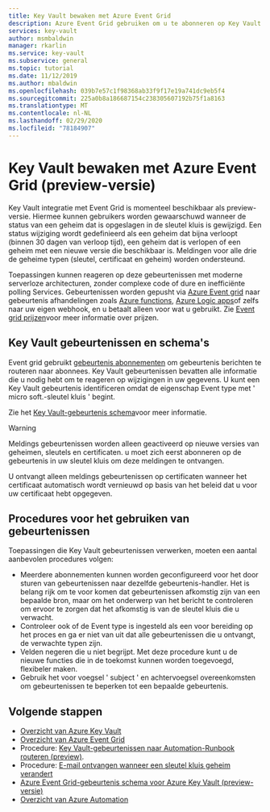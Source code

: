```yaml
---
title: Key Vault bewaken met Azure Event Grid
description: Azure Event Grid gebruiken om u te abonneren op Key Vault gebeurtenissen
services: key-vault
author: msmbaldwin
manager: rkarlin
ms.service: key-vault
ms.subservice: general
ms.topic: tutorial
ms.date: 11/12/2019
ms.author: mbaldwin
ms.openlocfilehash: 039b7e57c1f98368ab33f9f17e19a741dc9eb5f4
ms.sourcegitcommit: 225a0b8a186687154c238305607192b75f1a8163
ms.translationtype: MT
ms.contentlocale: nl-NL
ms.lasthandoff: 02/29/2020
ms.locfileid: "78184907"
---
```

# <a name="monitoring-key-vault-with-azure-event-grid-preview"></a>Key Vault bewaken met Azure Event Grid (preview-versie)

Key Vault integratie met Event Grid is momenteel beschikbaar als preview-versie. Hiermee kunnen gebruikers worden gewaarschuwd wanneer de status van een geheim dat is opgeslagen in de sleutel kluis is gewijzigd. Een status wijziging wordt gedefinieerd als een geheim dat bijna verloopt (binnen 30 dagen van verloop tijd), een geheim dat is verlopen of een geheim met een nieuwe versie die beschikbaar is. Meldingen voor alle drie de geheime typen (sleutel, certificaat en geheim) worden ondersteund.

Toepassingen kunnen reageren op deze gebeurtenissen met moderne serverloze architecturen, zonder complexe code of dure en inefficiënte polling Services. Gebeurtenissen worden gepusht via [Azure Event grid](https://azure.microsoft.com/services/event-grid/) naar gebeurtenis afhandelingen zoals [Azure functions](https://azure.microsoft.com/services/functions/), [Azure Logic apps](https://azure.microsoft.com/services/logic-apps/)of zelfs naar uw eigen webhook, en u betaalt alleen voor wat u gebruikt. Zie [Event grid prijzen](https://azure.microsoft.com/pricing/details/event-grid/)voor meer informatie over prijzen.

## <a name="key-vault-events-and-schemas"></a>Key Vault gebeurtenissen en schema's

Event grid gebruikt [gebeurtenis abonnementen](../event-grid/concepts.md#event-subscriptions) om gebeurtenis berichten te routeren naar abonnees. Key Vault gebeurtenissen bevatten alle informatie die u nodig hebt om te reageren op wijzigingen in uw gegevens. U kunt een Key Vault gebeurtenis identificeren omdat de eigenschap Event type met ' micro soft.-sleutel kluis ' begint.

Zie het [Key Vault-gebeurtenis schema](../event-grid/event-schema-key-vault.md)voor meer informatie.

> [!WARNING]
> Meldings gebeurtenissen worden alleen geactiveerd op nieuwe versies van geheimen, sleutels en certificaten. u moet zich eerst abonneren op de gebeurtenis in uw sleutel kluis om deze meldingen te ontvangen.
> 
> U ontvangt alleen meldings gebeurtenissen op certificaten wanneer het certificaat automatisch wordt vernieuwd op basis van het beleid dat u voor uw certificaat hebt opgegeven.

## <a name="practices-for-consuming-events"></a>Procedures voor het gebruiken van gebeurtenissen

Toepassingen die Key Vault gebeurtenissen verwerken, moeten een aantal aanbevolen procedures volgen:

* Meerdere abonnementen kunnen worden geconfigureerd voor het door sturen van gebeurtenissen naar dezelfde gebeurtenis-handler. Het is belang rijk om te voor komen dat gebeurtenissen afkomstig zijn van een bepaalde bron, maar om het onderwerp van het bericht te controleren om ervoor te zorgen dat het afkomstig is van de sleutel kluis die u verwacht.
* Controleer ook of de Event type is ingesteld als een voor bereiding op het proces en ga er niet van uit dat alle gebeurtenissen die u ontvangt, de verwachte typen zijn.
* Velden negeren die u niet begrijpt.  Met deze procedure kunt u de nieuwe functies die in de toekomst kunnen worden toegevoegd, flexibeler maken.
* Gebruik het voor voegsel ' subject ' en achtervoegsel overeenkomsten om gebeurtenissen te beperken tot een bepaalde gebeurtenis.

## <a name="next-steps"></a>Volgende stappen

- [Overzicht van Azure Key Vault](key-vault-overview.md)
- [Overzicht van Azure Event Grid](../event-grid/overview.md)
- Procedure: [Key Vault-gebeurtenissen naar Automation-Runbook routeren (preview)](event-grid-tutorial.md).
- Procedure: [E-mail ontvangen wanneer een sleutel kluis geheim verandert](event-grid-logicapps.md)
- [Azure Event Grid-gebeurtenis schema voor Azure Key Vault (preview-versie)](../event-grid/event-schema-key-vault.md)
- [Overzicht van Azure Automation](../automation/index.yml)
